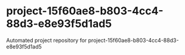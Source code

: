 # project-15f60ae8-b803-4cc4-88d3-e8e93f5d1ad5
Automated project repository for project-15f60ae8-b803-4cc4-88d3-e8e93f5d1ad5
